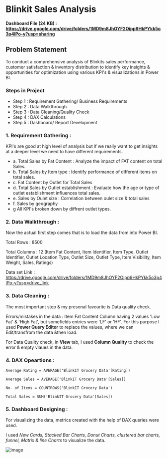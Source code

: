 # Blinkit Sales Analysis

#### Dashboard File (24 KB) : https://drive.google.com/drive/folders/1MD9m8JhOYF2Oipp9HkPYkk5o3p4lPo-y?usp=sharing

## Problem Statement

To conduct a comprehensive analysis of Blinkits sales performance, customer satisfaction & inventory distribution to identify key insights & opportunities for optimization using various KPI's & visualizations in Power BI.

### Steps in Project

- Step 1 : Requirement Gathering/ Business Requirements
- Step 2 : Data Walkthrough
- Step 3 : Data Cleaning/Quality Check
- Step 4 : DAX Calculations
- Step 5 : Dashboard/ Report Development


### 1. Requirement Gathering :

KPI's are good at high level of analysis but if we really want to get insights at a deeper level we need to have different requirements.

-   a. Total Sales by Fat Content : Analyze the impact of FAT content on total Sales.
-   b. Total Sales by Item type : Identify performance of different items on total sales.
-   c. Fat Content by Outlet for Total Sales  
-   d. Total Sales by Outlet establishment : Evaluate how the age or type of outlet establishment influences total sales.  
-   e. Sales by Oulet size : Correlation between oulet size & total sales
-   f. Sales by geography 
-   g All KPI's  broken down by diffrent outlet types.

### 2. Data Walkthrough :

Now the actual first step comes that is to load the data from into Power BI.

Total Rows : 8500

Total Columns : 12 
(Item Fat Content, Item Identifier, Item Type, Outlet Identifier, Outlet Location Type, Outlet Size, Outlet Type, Item Visibility, Item Weight, Sales, Ratings)

Data set Link : https://drive.google.com/drive/folders/1MD9m8JhOYF2Oipp9HkPYkk5o3p4lPo-y?usp=drive_link

### 3. Data Cleaning :

The most important step & my presonal favourite is Data quality check.

Errors/mistakes in the data : Item Fat Content Column having 2 values 'Low Fat' & 'High Fat', but somefields entries were 'LF' or 'HF'. 
For this purpose I used **Power Query Editor** to replace the values, where we can Edit/transfrom the data &then load.

For Data Quality check, in **View** tab, I used **Column Quality** to check the error & empty vlaues in the data.

### 4. DAX Opeartions :

    Average Rating = AVERAGE('BlinkIT Grocery Data'[Rating])
    
    Average Sales = AVERAGE('BlinkIT Grocery Data'[Sales])
    
    No. of Items = COUNTROWS('BlinkIT Grocery Data')
    
    Total Sales = SUM('BlinkIT Grocery Data'[Sales])

  
### 5. Dashboard Designing :

For visualizing the data, metrics created with the help of DAX queries were used. 

I used _New Cards, Stacked Bar Charts, Donut Charts, clustered bar charts, funnel, Matrix & line Charts_ to visualize the data.

![image](https://github.com/user-attachments/assets/0191d19f-b58c-41f3-833d-edf6890eddf0)

